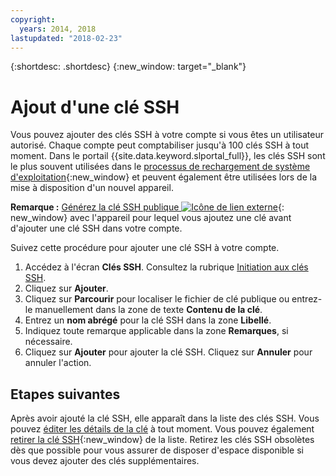 ```yaml
---
copyright:
  years: 2014, 2018
lastupdated: "2018-02-23"
---
```


{:shortdesc: .shortdesc}
{:new_window: target="_blank"}

# Ajout d'une clé SSH

Vous pouvez ajouter des clés SSH à votre compte si vous êtes un utilisateur autorisé. Chaque compte peut comptabiliser jusqu'à 100 clés SSH à tout moment. Dans le portail {{site.data.keyword.slportal_full}}, les clés SSH sont le plus souvent utilisées dans le [processus de rechargement de système d'exploitation](../software/vsi_reload_os.html){:new_window} et peuvent également être utilisées lors de la mise à disposition d'un nouvel appareil. 

**Remarque :** [Générez la clé SSH publique ![Icône de lien externe](../../icons/launch-glyph.svg "Icône de lien externe")](https://help.github.com/articles/generating-ssh-keys){: new_window} avec l'appareil pour lequel vous ajoutez une clé avant d'ajouter une clé SSH dans votre compte. 

Suivez cette procédure pour ajouter une clé SSH à votre compte.
1. Accédez à l'écran **Clés SSH**. Consultez la rubrique [Initiation aux clés SSH](index.html).
2. Cliquez sur **Ajouter**.
3. Cliquez sur **Parcourir** pour localiser le fichier de clé publique ou entrez-le manuellement dans la zone de texte **Contenu de la clé**.
4. Entrez un **nom abrégé** pour la clé SSH dans la zone **Libellé**.
5. Indiquez toute remarque applicable dans la zone **Remarques**, si nécessaire.
6. Cliquez sur **Ajouter** pour ajouter la clé SSH. Cliquez sur **Annuler** pour annuler l'action.

## Etapes suivantes

Après avoir ajouté la clé SSH, elle apparaît dans la liste des clés SSH. 
Vous pouvez [éditer les détails de la clé](edit-details-ssh-key.html) à tout moment. Vous pouvez également [retirer la clé SSH](remove-ssh-key.html){:new_window} de la liste. Retirez les clés SSH obsolètes dès que possible pour vous assurer de disposer d'espace disponible si vous devez ajouter des clés supplémentaires.
